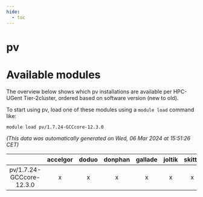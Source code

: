```yaml
---
hide:
  - toc
---
```


pv
==

# Available modules


The overview below shows which pv installations are available per HPC-UGent Tier-2cluster, ordered based on software version (new to old).

To start using pv, load one of these modules using a `module load` command like:

```shell
module load pv/1.7.24-GCCcore-12.3.0
```

*(This data was automatically generated on Wed, 06 Mar 2024 at 15:51:26 CET)*  

| |accelgor|doduo|donphan|gallade|joltik|skitty|
| :---: | :---: | :---: | :---: | :---: | :---: | :---: |
|pv/1.7.24-GCCcore-12.3.0|x|x|x|x|x|x|
